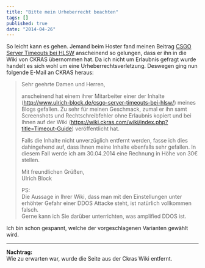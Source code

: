 ```yaml
---
title: "Bitte mein Urheberrecht beachten"
tags: []
published: true
date: "2014-04-26"
---
```



So leicht kann es gehen. Jemand beim Hoster fand meinen Beitrag [CSGO Server Timeouts bei HLSW](/csgo-server-timeouts-bei-hlsw/) anscheinend so gelungen, dass er ihn in die Wiki von CKRAS übernommen hat. Da ich nicht um Erlaubnis gefragt wurde handelt es sich wohl um eine Urheberrechtsverletzung. Deswegen ging nun folgende E-Mail an CKRAS heraus:

> Sehr geehrte Damen und Herren,
> 
> anscheinend hat einem ihrer Mitarbeiter einer der Inhalte (http://www.ulrich-block.de/csgo-server-timeouts-bei-hlsw/) meines Blogs gefallen. Zu sehr für meinen Geschmack, zumal er ihn samt Screenshots und Rechtschreibfehler ohne Erlaubnis kopiert und bei Ihnen auf der Wiki (https://wiki.ckras.com/wiki/index.php?title=Timeout-Guide) veröffentlicht hat.
> 
> Falls die Inhalte nicht unverzüglich entfernt werden, fasse ich dies dahingehend auf, dass Ihnen meine Inhalte ebenfalls sehr gefallen. In diesem Fall werde ich am 30.04.2014 eine Rechnung in Höhe von 30€ stellen.
> 
> Mit freundlichen Grüßen,  
> Ulrich Block
> 
> PS:  
> Die Aussage in Ihrer Wiki, dass man mit den Einstellungen unter erhöhter Gefahr einer DDOS Attacke steht, ist natürlich vollkommen falsch.  
> Gerne kann ich Sie darüber unterrichten, was amplified DDOS ist.

Ich bin schon gespannt, welche der vorgeschlagenen Varianten gewählt wird.

- - - - - -

**Nachtrag:**  
Wie zu erwarten war, wurde die Seite aus der Ckras Wiki entfernt.

